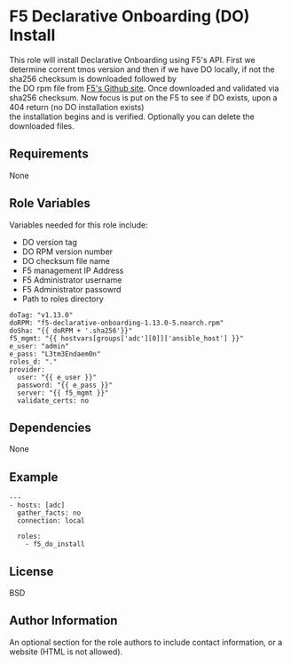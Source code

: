 F5 Declarative Onboarding (DO) Install
=========

This role will install Declarative Onboarding using F5's API. First we determine corrent tmos version and then if we have DO locally, if not the sha256 checksum is downloaded followed by <br >
the DO rpm file from [F5's Github site](https://github.com/F5Networks/f5-declarative-onboarding/releases). Once downloaded and validated via sha256 checksum. Now focus is put on the F5 to see if DO exists, upon a 404 return (no DO installation exists)<br>
the installation begins and is verified.  Optionally you can delete the downloaded files.

Requirements
------------

None

Role Variables
--------------

Variables needed for this role include:

* DO version tag
* DO RPM version number
* DO checksum file name
* F5 management IP Address
* F5 Administrator username
* F5 Administrator passowrd
* Path to roles directory

```
doTag: "v1.13.0"
doRPM: "f5-declarative-onboarding-1.13.0-5.noarch.rpm"
doSha: "{{ doRPM + '.sha256'}}"
f5_mgmt: "{{ hostvars[groups['adc'][0]]['ansible_host'] }}"
e_user: "admin"
e_pass: "L3tm3Endaem0n"
roles_d: "."
provider:
  user: "{{ e_user }}"
  password: "{{ e_pass }}"
  server: "{{ f5_mgmt }}"
  validate_certs: no

```


Dependencies
------------

None

Example
----------------


```
---
- hosts: [adc]
  gather_facts: no
  connection: local

  roles:
    - f5_do_install
```



License
-------

BSD

Author Information
------------------

An optional section for the role authors to include contact information, or a website (HTML is not allowed).
